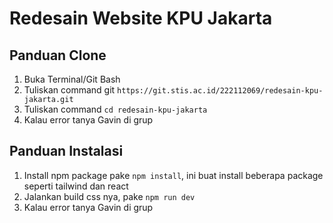 # Redesain Website KPU Jakarta

## Panduan Clone

1. Buka Terminal/Git Bash
2. Tuliskan command git `https://git.stis.ac.id/222112069/redesain-kpu-jakarta.git`
3. Tuliskan command `cd redesain-kpu-jakarta`
4. Kalau error tanya Gavin di grup

## Panduan Instalasi

1. Install npm package pake `npm install`, ini buat install beberapa package seperti tailwind dan react
2. Jalankan build css nya, pake `npm run dev`
3. Kalau error tanya Gavin di grup
